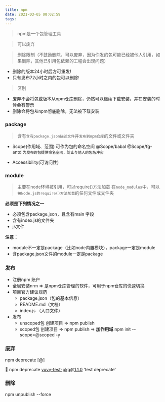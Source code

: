 ```yaml
---
title: npm
date: 2021-03-05 00:02:59
tags:
---
```


> npm是一个包管理工具

> 可以废弃

> 删除限制（不鼓励删除，可以废弃，因为你发的包可能已经被他人引用，如果删除，其他已引用包依赖的工程会出现问题）
+ 删除的版本24小时后方可重发!
+ 只有发布72小时之内的包可以删除!

> 区别
+ 废弃不会将包或版本从npm仓库删除，仍然可以继续下载安装，并在安装的时候会有警示
+ 删除会将包从npm彻底删除，无法被下载安装

### package
> 含有`含有package.json描述文件`并`发布到npm仓库`的文件或文件夹

+ Scope(作用域、范围)
  可作为包的命名空间
  @Scope/babal
  @Scope/fg-antd
  `为发布的包提供命名空间，防止与他人的包名冲突`
  
+ Accessibility(可访问性)

### module

> 主要在node环境被引用，可以require()方法加载
> 在`node_modules`中，可以`被Node.js的require()方法加载`的任何文件或文件夹

**必须是下列情况之一**
+ 必须包含package.json，且含有main 字段
+ 含有index.js的文件夹
+ js文件

**注意：**
+ module不一定是package（比如node内置模块），package一定是module
+ 含package.json文件的module一定是package

### 发布

+ 注册npm 账户
+ 全局安装nrm => 是npm仓库管理的软件，可用于npm仓库的快速切换
+ 项目官方建议规范
    + package.json（包的基本信息）
    + README.md（文档）
    + index.js （入口文件）
+ 发布 
    + unscoped包
    创建项目 => npm publish
    + scoped包
    创建项目 => npm publish => **加作用域** npm init --scope=@scoped -y

### 废弃
npm deprecate <pkg>[@<version>] <message>

🌰 npm deprecate yuyy-test-pkg@1.1.0 'test deprecate'
    
### 删除

npm unpublish <pkg> --force
